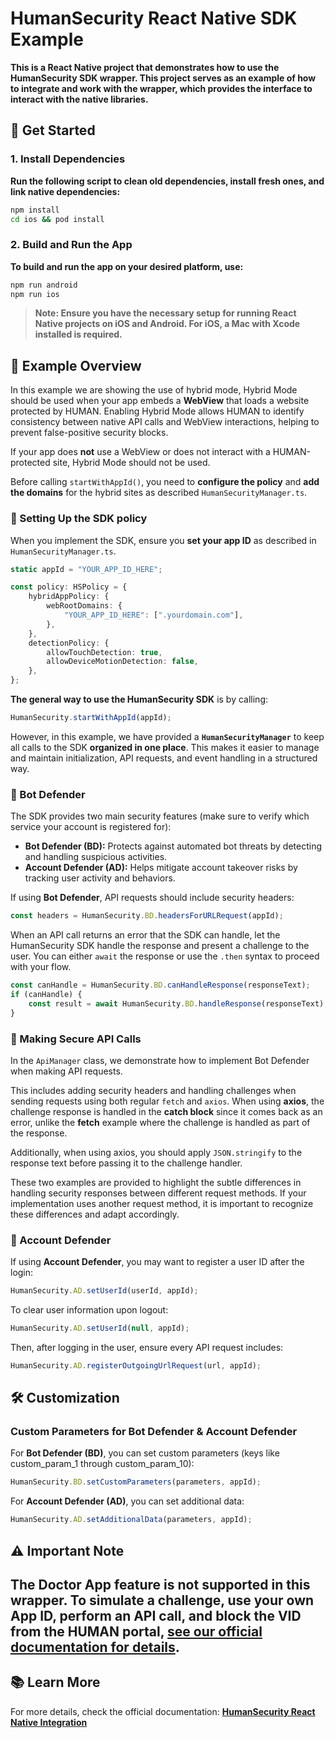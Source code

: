 # **HumanSecurity React Native SDK Example**

**This is a React Native project that demonstrates how to use the HumanSecurity SDK wrapper. 
This project serves as an example of how to integrate and work with the wrapper, which provides the interface to interact with the native libraries.**

## **🚀 Get Started**

### **1. Install Dependencies**

**Run the following script to clean old dependencies, install fresh ones, and link native dependencies:**

```bash
npm install
cd ios && pod install
```

### **2. Build and Run the App**

**To build and run the app on your desired platform, use:**

```bash
npm run android
npm run ios
```

> **Note: Ensure you have the necessary setup for running React Native projects on iOS and Android. For iOS, a Mac with Xcode installed is required.**

## **📌 Example Overview**

In this example we are showing the use of hybrid mode, Hybrid Mode should be used when your app embeds a **WebView** that loads a website protected by HUMAN. 
Enabling Hybrid Mode allows HUMAN to identify consistency between native API calls and WebView interactions, helping to prevent false-positive security blocks.

If your app does **not** use a WebView or does not interact with a HUMAN-protected site, Hybrid Mode should not be used.

Before calling `startWithAppId()`, you need to **configure the policy** and **add the domains** for the hybrid sites as described `HumanSecurityManager.ts`.

### 🔹 Setting Up the SDK policy

When you implement the SDK, ensure you **set your app ID** as described in `HumanSecurityManager.ts`.

```ts
static appId = "YOUR_APP_ID_HERE";

const policy: HSPolicy = {
    hybridAppPolicy: {
        webRootDomains: {
            "YOUR_APP_ID_HERE": [".yourdomain.com"],
        },
    },
    detectionPolicy: {
        allowTouchDetection: true,
        allowDeviceMotionDetection: false,
    },
};
```
**The general way to use the HumanSecurity SDK** is by calling:

```ts
HumanSecurity.startWithAppId(appId);
```

However, in this example, we have provided a **`HumanSecurityManager`** to keep all calls to the SDK **organized in one place**.
This makes it easier to manage and maintain initialization, API requests, and event handling in a structured way.

### 🔹 Bot Defender

The SDK provides two main security features (make sure to verify which service your account is registered for):

- **Bot Defender (BD):** Protects against automated bot threats by detecting and handling suspicious activities.
- **Account Defender (AD):** Helps mitigate account takeover risks by tracking user activity and behaviors.

If using **Bot Defender**, API requests should include security headers:

```ts
const headers = HumanSecurity.BD.headersForURLRequest(appId);
```

When an API call returns an error that the SDK can handle, let the HumanSecurity SDK handle the response and present a challenge to the user. 
You can either `await` the response or use the `.then` syntax to proceed with your flow.

```ts
const canHandle = HumanSecurity.BD.canHandleResponse(responseText);
if (canHandle) {
    const result = await HumanSecurity.BD.handleResponse(responseText);
}
```
### 🔹 Making Secure API Calls

In the `ApiManager` class, we demonstrate how to implement Bot Defender when making API requests. 

This includes adding security headers and handling challenges when sending requests using both regular `fetch` and `axios`. 
When using **axios**, the challenge response is handled in the **catch block** since it comes back as an error,
unlike the **fetch** example where the challenge is handled as part of the response. 

Additionally, when using axios, you should apply `JSON.stringify` to the response text before passing it to the challenge handler.

These two examples are provided to highlight the subtle differences in handling security responses between different request methods. 
If your implementation uses another request method, it is important to recognize these differences and adapt accordingly.

### 🔹 Account Defender

If using **Account Defender**, you may want to register a user ID after the login:

```ts
HumanSecurity.AD.setUserId(userId, appId);
```

To clear user information upon logout:

```ts
HumanSecurity.AD.setUserId(null, appId);
```

Then, after logging in the user, ensure every API request includes:

```ts
HumanSecurity.AD.registerOutgoingUrlRequest(url, appId);
```

## 🛠 Customization

### Custom Parameters for Bot Defender & Account Defender

For **Bot Defender (BD)**, you can set custom parameters (keys like custom_param_1 through custom_param_10):

```ts
HumanSecurity.BD.setCustomParameters(parameters, appId);
```

For **Account Defender (AD)**, you can set additional data:

```ts
HumanSecurity.AD.setAdditionalData(parameters, appId);
```

## ⚠️ Important Note

The Doctor App feature is not supported in this wrapper.
To simulate a challenge, use your own App ID, perform an API call, and block the VID from the HUMAN portal, **[see our official documentation for details](https://docs.humansecurity.com/applications-and-accounts/docs/how-to-test-the-sdk-in-your-app)**.
---

## 📚 Learn More

For more details, check the official documentation: **[HumanSecurity React Native Integration](https://docs.humansecurity.com/applications-and-accounts/docs/react-native-integration-recommended)**


